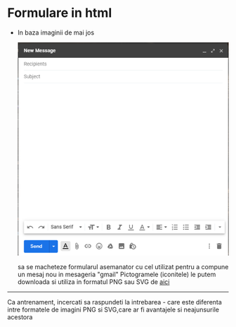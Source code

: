 # Formulare in html

* In baza imaginii de mai jos
 
  ![result](result.png)

  sa se macheteze formularul asemanator cu cel utilizat pentru a compune un mesaj nou in mesageria "gmail"
  Pictogramele (iconitele) le putem downloada si utiliza in formatul PNG sau SVG de [aici](https://material.io/resources/icons/?style=baseline)


--- 

Ca antrenament, incercati sa raspundeti la intrebarea - care este diferenta intre formatele de imagini PNG si SVG,care ar fi avantajele si neajunsurile acestora